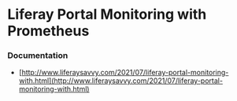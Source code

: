 # Liferay Portal Monitoring with Prometheus

### Documentation 
* [http://www.liferaysavvy.com/2021/07/liferay-portal-monitoring-with.html](http://www.liferaysavvy.com/2021/07/liferay-portal-monitoring-with.html)
 
